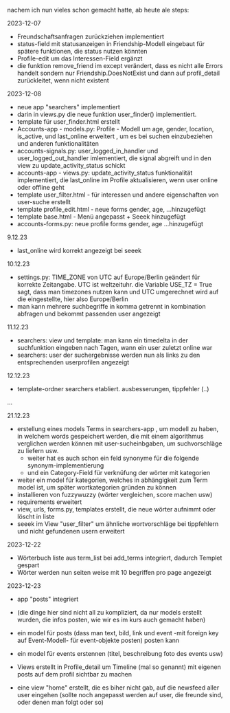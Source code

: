 nachem ich nun vieles schon gemacht hatte, ab heute ale steps:

 2023-12-07

- Freundschaftsanfragen zurückziehen implementiert
- status-field mit statusanzeigen in Friendship-Modell eingebaut für spätere funktionen, die status nutzen könnten
- Profile-edit um das Interessen-Field ergänzt
- die funktion remove_friend im except verändert, dass es nicht alle Errors handelt sondern nur Friendship.DoesNotExist und dann auf profil_detail zurückleitet, wenn nicht existent

2023-12-08

- neue app "searchers" implementiert
- darin in views.py die neue funktion user_finder() implementiert.
- template für user_finder.html erstellt
- Accounts-app - models.py: Profile - Modell um age, gender, location, is_active, und last_online erweitert , um es bei suchen einzubeziehen und anderen funktionalitäten
- accounts-signals.py: user_logged_in_handler und user_logged_out_handler imlementiert, die signal abgreift und in den view zu update_activity_status schickt
- accounts-app - views.py: update_activity_status funktionalität implementiert, die last_online im Profile aktualisieren, wenn user online oder offline geht
- template user_filter.html - für interessen und andere eigenschaften von user-suche erstellt
- template profile_edit.html - neue forms gender, age, ...hinzugefügt
- template base.html - Menü angepasst + Seeek hinzugefügt
- accounts-forms.py: neue profile forms gender, age ...hinzugefügt

9.12.23

- last_online wird korrekt angezeigt bei seeek

10.12.23

- settings.py: TIME_ZONE von UTC auf Europe/Berlin geändert für korrekte Zeitangabe. UTC ist weltzeituhr. die Variable USE_TZ = True sagt, dass man timezones nutzen kann und UTC umgerechnet wird auf die eingestellte, hier also Europe/Berlin
- man kann mehrere suchbegriffe in komma getrennt in kombination abfragen und bekommt passenden user angezeigt


11.12.23

- searchers: view und template: man kann ein timedelta in der suchfunktion eingeben nach Tagen, wann ein user zuletzt online war
- searchers: user der suchergebnisse werden nun als links zu den entsprechenden userprofilen angezeigt



12.12.23

- template-ordner searchers etabliert. ausbesserungen, tippfehler (..)

...

21.12.23
- erstellung eines models Terms in searchers-app , um modell zu haben, in welchem words gespeichert werden, die mit einem algorithmus verglichen werden können mit user-sucheinbgaben, um suchvorschläge zu liefern usw. 
    - weiter hat es auch schon ein feld synonyme für die folgende synonym-implementierung
    - und ein Category-Field für verknüfung der wörter mit kategorien
- weiter ein model für kategorien, welches in abhängigkeit zum Term model ist, um später wortkategorien gründen zu können
- installieren von fuzzywuzzy (wörter vergleichen, score machen usw)
- requirements erweitert
- view, urls, forms.py, templates erstellt, die neue wörter aufnimmt oder löscht in liste
- seeek im View "user_filter"  um ähnliche wortvorschläge bei tippfehlern und nicht gefundenen usern erweitert

2023-12-22
- Wörterbuch liste aus term_list bei add_terms integriert, dadurch Templet gespart
- Wörter werden nun seiten weise mit 10 begriffen pro page angezeigt

2023-12-23
- app "posts" integriert
- (die dinge hier sind nicht all zu kompliziert, da nur models erstellt wurden, die infos posten, wie wir es im kurs auch gemacht haben)

- ein model für posts (dass man text, bild, link und event -mit foreign key auf Event-Modell- für event-objekte posten) posten kann
- ein model für events erstennen (titel, beschreibung foto des events usw)
- Views erstellt in Profile_detail um Timeline (mal so genannt) mit eigenen posts auf dem profil sichtbar zu machen
- eine view "home" erstellt, die es biher nicht gab, auf die newsfeed aller user eingehen (sollte noch angepasst werden auf user, die freunde sind, oder denen man folgt oder so)
